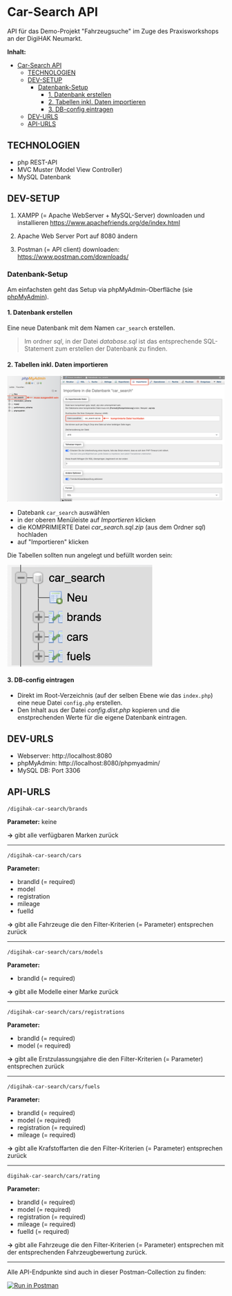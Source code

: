 # Car-Search API

API für das Demo-Projekt "Fahrzeugsuche" im Zuge des Praxisworkshops an der DigiHAK Neumarkt.

**Inhalt:**

- [Car-Search API](#car-search-api)
  - [TECHNOLOGIEN](#technologien)
  - [DEV-SETUP](#dev-setup)
    - [Datenbank-Setup](#datenbank-setup)
      - [1. Datenbank erstellen](#1-datenbank-erstellen)
      - [2. Tabellen inkl. Daten importieren](#2-tabellen-inkl-daten-importieren)
      - [3. DB-config eintragen](#3-db-config-eintragen)
  - [DEV-URLS](#dev-urls)
  - [API-URLS](#api-urls)

## TECHNOLOGIEN

-   php REST-API
-   MVC Muster (Model View Controller)
-   MySQL Datenbank

## DEV-SETUP

1. XAMPP (= Apache WebServer + MySQL-Server) downloaden und installieren https://www.apachefriends.org/de/index.html

2. Apache Web Server Port auf 8080 ändern

3. Postman (= API client) downloaden: https://www.postman.com/downloads/   

### Datenbank-Setup

Am einfachsten geht das Setup via phpMyAdmin-Oberfläche (sie [phpMyAdmin](#dev-urls)).

#### 1. Datenbank erstellen

Eine neue Datenbank mit dem Namen `car_search` erstellen.

> Im ordner *sql*, in der Datei *database.sql* ist das entsprechende SQL-Statement zum erstellen der Datenbank zu finden.

#### 2. Tabellen inkl. Daten importieren

![table_import](./img/table_import.png)

- Datebank `car_search` auswählen
- in der oberen Menüleiste auf *Importieren* klicken
- die KOMPRIMIERTE Datei *car_search.sql.zip* (aus dem Ordner *sql*) hochladen
- auf "Importieren" klicken

Die Tabellen sollten nun angelegt und befüllt worden sein:

![tables](./img/tables.png)

#### 3. DB-config eintragen

- Direkt im Root-Verzeichnis (auf der selben Ebene wie das `index.php`) eine neue Datei `config.php` erstellen.
- Den Inhalt aus der Datei *config.dist.php* kopieren und die enstprechenden Werte für die eigene Datenbank eintragen.


## DEV-URLS

- Webserver: http://localhost:8080
- phpMyAdmin: http://localhost:8080/phpmyadmin/
- MySQL DB: Port 3306

## API-URLS

`/digihak-car-search/brands`

**Parameter:** keine

**&rarr;** gibt alle verfügbaren Marken zurück
___

`/digihak-car-search/cars`

**Parameter:**
- brandId (= required)
- model
- registration
- mileage
- fuelId

**&rarr;** gibt alle Fahrzeuge die den Filter-Kriterien (= Parameter) entsprechen zurück
___

`/digihak-car-search/cars/models`

**Parameter:**
- brandId (= required)

**&rarr;** gibt alle Modelle einer Marke zurück
___

`/digihak-car-search/cars/registrations`

**Parameter:**
- brandId (= required)
- model (= required)

**&rarr;** gibt alle Erstzulassungsjahre die den Filter-Kriterien (= Parameter) entsprechen zurück
___

`/digihak-car-search/cars/fuels`

**Parameter:**
- brandId (= required)
- model (= required)
- registration (= required)
- mileage (= required)

**&rarr;** gibt alle Krafstoffarten die den Filter-Kriterien (= Parameter) entsprechen zurück
___

`digihak-car-search/cars/rating`

**Parameter:**
- brandId (= required)
- model (= required)
- registration (= required)
- mileage (= required)
- fuelId (= required)

**&rarr;** gibt alle Fahrzeuge die den Filter-Kriterien (= Parameter) entsprechen mit der entsprechenden Fahrzeugbewertung zurück.
___

Alle API-Endpunkte sind auch in dieser Postman-Collection zu finden:

[![Run in Postman](https://run.pstmn.io/button.svg)](https://app.getpostman.com/run-collection/28200076-3b6dc5f4-ac12-4636-9799-e8c93465a708?action=collection%2Ffork&source=rip_markdown&collection-url=entityId%3D28200076-3b6dc5f4-ac12-4636-9799-e8c93465a708%26entityType%3Dcollection%26workspaceId%3D2b5eebae-b17c-45b9-8021-c40dbdf44df7)

